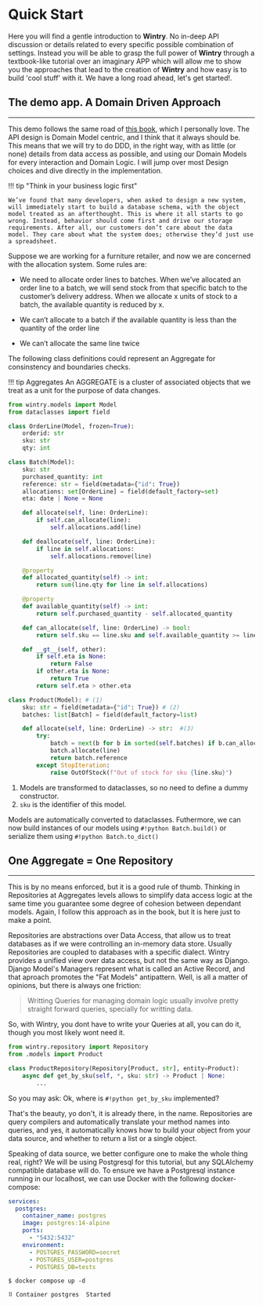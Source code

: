 # Quick Start

Here you will find a gentle introduction to **Wintry**. No in-deep API discussion
or details related to every specific possible combination of settings. Instead
you will be able to grasp the full power of **Wintry** through
a textbook-like tutorial over an imaginary APP which will allow
me to show you the approaches that lead to the creation of **Wintry**
and how easy is to build 'cool stuff' with it. We have a long road
ahead, let's get started!.

## The demo app. A Domain Driven Approach
--------------

This demo follows the same road of [this book](https://www.cosmicpython.com/book/preface.html), which I personally love. The API design is Domain Model centric, and I think that it always should be.
This means that we will try to do DDD, in the right way, with
as little (or none) details from data access as possible, and using
our Domain Models for every interaction and Domain Logic. I will jump
over most Design choices and dive directly in the implementation.

!!! tip "Think in your business logic first"

    We’ve found that many developers, when asked to design a new system, will immediately start to build a database schema, with the object model treated as an afterthought. This is where it all starts to go wrong. Instead, behavior should come first and drive our storage requirements. After all, our customers don’t care about the data model. They care about what the system does; otherwise they’d just use a spreadsheet.

Suppose we are working for a furniture retailer, and now we are
concerned with the allocation system. Some rules are:

* We need to allocate order lines to batches. When we’ve allocated an order line to a batch, we will send stock from that specific batch to the customer’s delivery address. When we allocate x units of stock to a batch, the available quantity is reduced by x.

* We can’t allocate to a batch if the available quantity is less than the quantity of the order line

* We can’t allocate the same line twice

The following class definitions could
represent an Aggregate for consinstency and boundaries checks.

!!! tip Aggregates
    An AGGREGATE is a cluster of associated objects that we treat as a unit for the purpose of data changes.

```py title="models.py", linenums="1"
from wintry.models import Model
from dataclasses import field

class OrderLine(Model, frozen=True):
    orderid: str
    sku: str
    qty: int

class Batch(Model):
    sku: str
    purchased_quantity: int
    reference: str = field(metadata={"id": True})
    allocations: set[OrderLine] = field(default_factory=set)
    eta: date | None = None

    def allocate(self, line: OrderLine):
        if self.can_allocate(line):
            self.allocations.add(line)

    def deallocate(self, line: OrderLine):
        if line in self.allocations:
            self.allocations.remove(line)

    @property
    def allocated_quantity(self) -> int:
        return sum(line.qty for line in self.allocations)

    @property
    def available_quantity(self) -> int:
        return self.purchased_quantity - self.allocated_quantity

    def can_allocate(self, line: OrderLine) -> bool:
        return self.sku == line.sku and self.available_quantity >= line.qty

    def __gt__(self, other):
        if self.eta is None:
            return False
        if other.eta is None:
            return True
        return self.eta > other.eta

class Product(Model): # (1)
    sku: str = field(metadata={"id": True}) # (2)
    batches: list[Batch] = field(default_factory=list)

    def allocate(self, line: OrderLine) -> str:  #(3)
        try:
            batch = next(b for b in sorted(self.batches) if b.can_allocate(line))
            batch.allocate(line)
            return batch.reference
        except StopIteration:
            raise OutOfStock(f"Out of stock for sku {line.sku}")

```

1.  Models are transformed to dataclasses, so no need to define
a dummy constructor.
2.  `sku` is the identifier of this model.

Models are automatically converted to dataclasses. Futhermore, we can now build instances of our models
using `#!python Batch.build()` or serialize them using `#!python Batch.to_dict()`

## One Aggregate = One Repository
---------------------------------

This is by no means enforced, but it is a good rule of thumb.
Thinking in Repositories at Aggregates levels allows to simplify
data access logic at the same time you guarantee some degree of 
cohesion between dependant models. Again, I follow this approach
as in the book, but it is here just to make a point.

Repositories are abstractions over Data Access, that allow us to treat databases as if we were controlling an in-memory data store. Usually Repositories are coupled to databases with a 
specific dialect. Wintry provides a unified view over data access, but not the same way as Django. Django Model's Managers 
represent what is called an Active Record, and that aproach promotes the "Fat Models" antipattern. Well, is all a matter of opinions, but there is always one friction:
> Writting Queries for managing domain logic usually involve
pretty straight forward queries, specially for writting data.

So, with Wintry, you dont have to write your Queries at all, you can do it, though you most likely wont need it.

```python title="repositories.py" linenums="1"
from wintry.repository import Repository
from .models import Product

class ProductRepository(Repository[Product, str], entity=Product):
    async def get_by_sku(self, *, sku: str) -> Product | None:
        ...
```

So you may ask: Ok, where is `#!python get_by_sku` implemented?

That's the beauty, yo don't, it is already there, in the name. Repositories are query compilers and automatically translate
your method names into queries, and yes, it automatically knows
how to build your object from your data source, and whether to return a list or a single object.

Speaking of data source, we better configure one to make the whole thing real, right?
We will be using Postgresql for this tutorial, but any SQLAlchemy
compatible database will do. To ensure we have a Postgresql instance running in our localhost, we can use Docker with the following docker-compose:

```yaml title="docker-compose.yml" linenums="1"
services:
  postgres:
    container_name: postgres
    image: postgres:14-alpine
    ports:
      - "5432:5432"
    environment:
      - POSTGRES_PASSWORD=secret
      - POSTGRES_USER=postgres
      - POSTGRES_DB=tests
```

<div class="termy">

```console
$ docker compose up -d

⠿ Container postgres  Started 
```

</div>